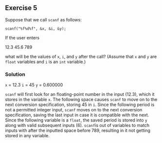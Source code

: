 ## Exercise 5
Suppose that we call `scanf` as follows:

`scanf("%f%d%f", &x, &i, &y);`

If the user enters

12.3 45.6 789

what will be the values of `x`, `i`, and `y` after the call? (Assume that `x` and `y` are `float` variables and `i` is an `int` variable.)

### Solution
`x` = 12.3
`i` = 45
`y` = 0.600000

`scanf` will first look for an floating-point number in the input (12.3), which it stores in the variable `x`. The following space causes `scanf` to move on to the next conversion specification, storing 45 in `i`. Since the following period is not a permitted integer input, `scanf` moves on to the next conversion specification, saving the last input in case it is compatible with the next. Since the following variable is a `float`, the saved period is stored into `y` along with valid subsequent inputs (6). `scanf`is out of variables to match inputs with after the inputted space before 789, resulting in it not getting stored in any variable.